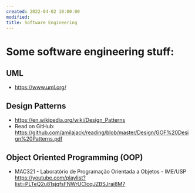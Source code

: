 ```yaml
---
created: 2022-04-02 10:00:00
modified:
title: Software Engineering
---
```


# Some software engineering stuff:

## UML

- https://www.uml.org/

## Design Patterns

- https://en.wikipedia.org/wiki/Design_Patterns
- Read on GitHub: https://github.com/amilajack/reading/blob/master/Design/GOF%20Design%20Patterns.pdf

## Object Oriented Programming (OOP)

- MAC321 - Laboratório de Programação Orientada a Objetos - IME/USP https://youtube.com/playlist?list=PLTeQ2u81sjqfsFNWrUCIoqJZBSJrai8M7
